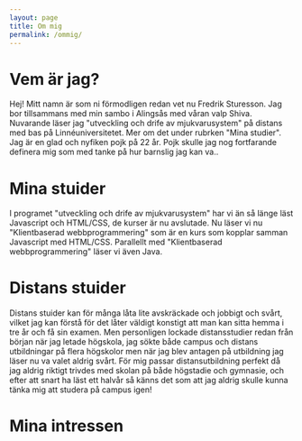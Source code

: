 ```yaml
---
layout: page
title: Om mig
permalink: /ommig/
---
```


# Vem är jag?
Hej!
Mitt namn är som ni förmodligen redan vet nu Fredrik Sturesson. Jag bor tillsammans med min sambo i Alingsås med våran valp Shiva.
Nuvarande läser jag "utveckling och drife av mjukvarusystem" på distans med bas på Linnéuniversitetet. Mer om det under rubrken "Mina studier". 
Jag är en glad och nyfiken pojk på 22 år. Pojk skulle jag nog fortfarande definera mig som med tanke på hur barnslig jag kan va..


# Mina stuider
I programet "utveckling och drife av mjukvarusystem" har vi än så länge läst Javascript och HTML/CSS, de kurser är nu avslutade.
Nu läser vi nu "Klientbaserad webbprogrammering" som är en kurs som kopplar samman Javascript med HTML/CSS.
Parallellt med "Klientbaserad webbprogrammering" läser vi även Java.

# Distans stuider
Distans stuider kan för många låta lite avskräckade och jobbigt och svårt, vilket jag kan förstå för det låter väldigt konstigt att man kan sitta hemma i tre år och få sin examen. 
Men personligen lockade distansstudier redan från början när jag letade högskola, jag sökte både campus och distans utbildningar på flera högskolor men när jag blev antagen på utbildning jag läser nu va valet aldrig svårt.
För mig passar distansutbildning perfekt då jag aldrig riktigt trivdes med skolan på både högstadie och gymnasie, och efter att snart ha läst ett halvår så känns det som att jag aldrig skulle kunna tänka mig att studera på campus igen!


# Mina intressen
